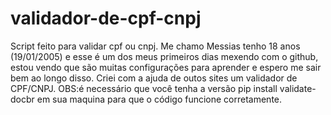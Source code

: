 # validador-de-cpf-cnpj
Script feito para validar cpf ou cnpj.
 Me chamo Messias tenho 18 anos (19/01/2005) e esse é um dos meus primeiros dias mexendo com o github, estou vendo que são muitas configurações para aprender e espero me sair bem ao longo disso. Criei com a ajuda de outos sites um validador de CPF/CNPJ.
 OBS:é necessário que você tenha a versão pip install validate-docbr em sua maquina para que o código funcione corretamente.
